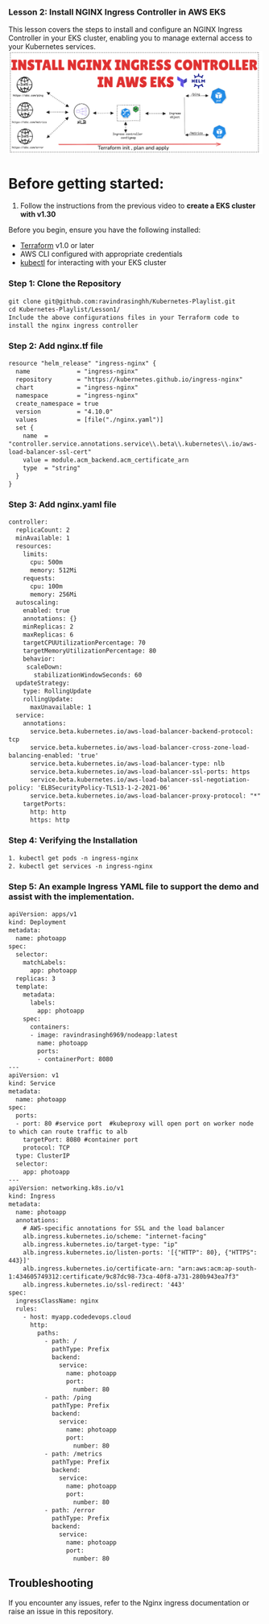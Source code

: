 ### Lesson 2: Install NGINX Ingress Controller in AWS EKS

This lesson covers the steps to install and configure an NGINX Ingress Controller in your EKS cluster, enabling you to manage external access to your Kubernetes services.
![NGINX](NGINX.png)

# Before getting started:
1. Follow the instructions from the previous video to <b>create a EKS cluster with v1.30</b>

Before you begin, ensure you have the following installed:

- [Terraform](https://www.terraform.io/downloads.html) v1.0 or later
- AWS CLI configured with appropriate credentials
- [kubectl](https://kubernetes.io/docs/tasks/tools/) for interacting with your EKS cluster

### Step 1: Clone the Repository

```
git clone git@github.com:ravindrasinghh/Kubernetes-Playlist.git
cd Kubernetes-Playlist/Lesson1/
Include the above configurations files in your Terraform code to install the nginx ingress controller
```

### Step 2: Add nginx.tf file 
```
resource "helm_release" "ingress-nginx" {
  name             = "ingress-nginx"
  repository       = "https://kubernetes.github.io/ingress-nginx"
  chart            = "ingress-nginx"
  namespace        = "ingress-nginx"
  create_namespace = true
  version          = "4.10.0"
  values           = [file("./nginx.yaml")]
  set {
    name  = "controller.service.annotations.service\\.beta\\.kubernetes\\.io/aws-load-balancer-ssl-cert"
    value = module.acm_backend.acm_certificate_arn
    type  = "string"
  }
}
```
### Step 3: Add nginx.yaml file 
```
controller:
  replicaCount: 2
  minAvailable: 1
  resources:
    limits:
      cpu: 500m
      memory: 512Mi
    requests:
      cpu: 100m
      memory: 256Mi
  autoscaling:
    enabled: true
    annotations: {}
    minReplicas: 2
    maxReplicas: 6
    targetCPUUtilizationPercentage: 70
    targetMemoryUtilizationPercentage: 80
    behavior:
     scaleDown:
       stabilizationWindowSeconds: 60
  updateStrategy:
    type: RollingUpdate
    rollingUpdate:
      maxUnavailable: 1
  service:
    annotations:
      service.beta.kubernetes.io/aws-load-balancer-backend-protocol: tcp
      service.beta.kubernetes.io/aws-load-balancer-cross-zone-load-balancing-enabled: 'true'
      service.beta.kubernetes.io/aws-load-balancer-type: nlb
      service.beta.kubernetes.io/aws-load-balancer-ssl-ports: https
      service.beta.kubernetes.io/aws-load-balancer-ssl-negotiation-policy: 'ELBSecurityPolicy-TLS13-1-2-2021-06'
      service.beta.kubernetes.io/aws-load-balancer-proxy-protocol: "*"
    targetPorts:
      http: http
      https: http
```
### Step 4: Verifying the Installation
```
1. kubectl get pods -n ingress-nginx
2. kubectl get services -n ingress-nginx
```
### Step 5: An example Ingress YAML file to support the demo and assist with the implementation.
```
apiVersion: apps/v1
kind: Deployment
metadata:
  name: photoapp
spec:
  selector:
    matchLabels:
      app: photoapp
  replicas: 3
  template:
    metadata:
      labels:
        app: photoapp
    spec:
      containers:
      - image: ravindrasingh6969/nodeapp:latest
        name: photoapp
        ports:
        - containerPort: 8080
---
apiVersion: v1
kind: Service
metadata:
  name: photoapp
spec:
  ports:
  - port: 80 #service port  #kubeproxy will open port on worker node to which can route traffic to alb
    targetPort: 8080 #container port
    protocol: TCP
  type: ClusterIP
  selector:
    app: photoapp
---
apiVersion: networking.k8s.io/v1
kind: Ingress
metadata:
  name: photoapp
  annotations:
    # AWS-specific annotations for SSL and the load balancer
    alb.ingress.kubernetes.io/scheme: "internet-facing"
    alb.ingress.kubernetes.io/target-type: "ip"
    alb.ingress.kubernetes.io/listen-ports: '[{"HTTP": 80}, {"HTTPS": 443}]'
    alb.ingress.kubernetes.io/certificate-arn: "arn:aws:acm:ap-south-1:434605749312:certificate/9c87dc98-73ca-40f8-a731-280b943ea7f3"
    alb.ingress.kubernetes.io/ssl-redirect: '443'
spec:
  ingressClassName: nginx
  rules:
    - host: myapp.codedevops.cloud
      http:
        paths:
          - path: /
            pathType: Prefix
            backend:
              service:
                name: photoapp
                port:
                  number: 80
          - path: /ping
            pathType: Prefix
            backend:
              service:
                name: photoapp
                port:
                  number: 80
          - path: /metrics
            pathType: Prefix
            backend:
              service:
                name: photoapp
                port:
                  number: 80  
          - path: /error
            pathType: Prefix
            backend:
              service:
                name: photoapp
                port:
                  number: 80 
```
## Troubleshooting
If you encounter any issues, refer to the Nginx ingress documentation or raise an issue in this repository.
